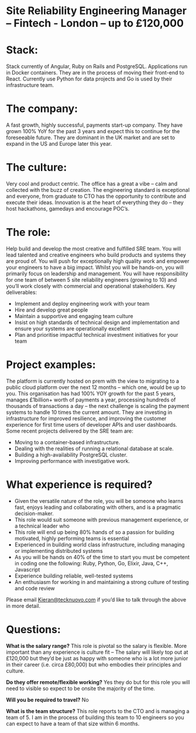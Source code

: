 # Site Reliability Engineering Manager – Fintech - London – up to £120,000 

# Stack: 
Stack currently of Angular, Ruby on Rails and PostgreSQL. Applications run in Docker containers.  They are in the process of moving their front-end to React. Currently use Python for data projects and Go is used by their infrastructure team.

# The company: 
A fast growth, highly successful, payments start-up company. They have grown 100% YoY for the past 3 years and expect this to continue for the foreseeable future. They are dominant in the UK market and are set to expand in the US and Europe later this year.

# The culture: 
Very cool and product centric. The office has a great a vibe – calm and collected with the buzz of creation. The engineering standard is exceptional and everyone, from graduate to CTO has the opportunity to contribute and execute their ideas. Innovation is at the heart of everything they do – they host hackathons, gamedays and encourage POC’s.

# The role: 
Help build and develop the most creative and fulfilled SRE team. You will lead talented and creative engineers who build products and systems they are proud of. You will push for exceptionally high quality work and empower your engineers to have a big impact.
Whilst you will be hands-on, you will primarily focus on leadership and management. You will have responsibility for one team of between 5 site reliability engineers (growing to 10) and you’ll work closely with commercial and operational stakeholders. Key deliverables:
- Implement and deploy engineering work with your team
- Hire and develop great people
- Maintain a supportive and engaging team culture
- Insist on high standards of technical design and implementation and ensure your systems are operationally excellent
- Plan and prioritise impactful technical investment initiatives for your team

# Project examples: 
The platform is currently hosted on prem with the view to migrating to a public cloud platform over the next 12 months – which one, would be up to you. This organisation has had 100% YOY growth for the past 5 years, manages £1billion+ worth of payments a year, processing hundreds of thousands of transactions a day – the next challenge is scaling the payment systems to handle 10 times the current amount. They are investing in infrastructure for improved resilience, and improving the customer experience for first time users of developer APIs and user dashboards.
Some recent projects delivered by the SRE team are:
- Moving to a container-based infrastructure.
- Dealing with the realities of running a relational database at scale.
- Building a high-availability PostgreSQL cluster.
- Improving performance with investigative work.

# What experience is required?
- Given the versatile nature of the role, you will be someone who learns fast, enjoys leading and collaborating with others, and is a pragmatic decision-maker.
- This role would suit someone with previous management experience, or a technical leader who 
- This role will end up being 80% hands of so a passion for building motivated, highly performing teams is essential
- Experienced in building world class infrastructure, including managing or implementing distributed systems
- As you will be hands on 40% of the time to start you must be competent in coding one the following: Ruby, Python, Go, Elixir, Java, C++, Javascript
- Experience building reliable, well-tested systems
- An enthusiasm for working in and maintaining a strong culture of testing and code review

Please email Kieran@tecknuovo.com if you’d like to talk through the above in more detail.

# Questions:
**What is the salary range?**
This role is pivotal so the salary is flexible. More important than any experience is culture fit – The salary will likely top out at £120,000 but they’d be just as happy with someone who is a lot more junior in their career (i.e. circa £80,000) but who embodies their principles and culture.

**Do they offer remote/flexible working?**
Yes they do but for this role you will need to visible so expect to be onsite the majority of the time. 

**Will you be required to travel?** 
No

**What is the team structure?**
This role reports to the CTO and is managing a team of 5. I am in the process of building this team to 10 engineers so you can expect to have a team of that size within 6 months.  

